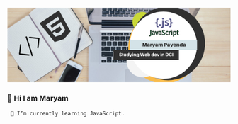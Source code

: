 
[![Header](https://github.com/MaryamPayenda/MaryamPayenda/blob/main/1.png "Header")](https://some-url.dev/)
###  👋 Hi I am Maryam
     🌱 I’m currently learning JavaScript.
     


<!--
**MaryamPayenda/MaryamPayenda** is a ✨ _special_ ✨ repository because its `README.md` (this file) appears on your GitHub profile.

Here are some ideas to get you started:

- 🔭 I’m currently working on ...
- 🌱 I’m currently learning ...
- 👯 I’m looking to collaborate on ...
- 🤔 I’m looking for help with ...
- 💬 Ask me about ...
- 📫 How to reach me: ...
- 😄 Pronouns: ...
- ⚡ Fun fact: ...
-->
